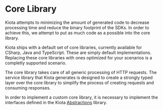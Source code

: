 # Core Library

Kiota attempts to minimizing the amount of generated code to decrease processing time and reduce the binary footprint of the SDKs. In order to achieve this, we attempt to put as much code as a possible into the core library.

Kiota ships with a default set of core libraries, currently available for CSharp, Java and TypeScript.  These are simply default implementations. Replacing these core libraries with ones optimized for your scenarios is a completly supported scenario.

The core library takes care of all generic processing of HTTP requests. The service library that Kiota generates is designed to create a strongly typed layer over the core library to simplify the process of creating requests and consuming responses.

In order to implement a custom core library, it is necessary to implement the interfaces defined in the Kiota [Abstractions](kiotaabstractions) library.
